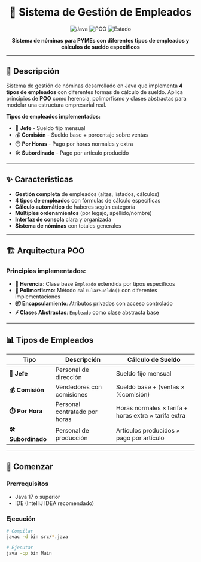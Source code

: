 <div align="center">

# 💼 Sistema de Gestión de Empleados

![Java](https://img.shields.io/badge/Java-17-red)
![POO](https://img.shields.io/badge/Paradigma-POO-blue)
![Estado](https://img.shields.io/badge/Estado-Terminado-success)

**Sistema de nóminas para PYMEs con diferentes tipos de empleados y cálculos de sueldo específicos**

</div>

---

## 📖 Descripción
Sistema de gestión de nóminas desarrollado en Java que implementa **4 tipos de empleados** con diferentes formas de cálculo de sueldo. Aplica principios de **POO** como herencia, polimorfismo y clases abstractas para modelar una estructura empresarial real.

**Tipos de empleados implementados:**
- 👔 **Jefe** - Sueldo fijo mensual
- 💰 **Comisión** - Sueldo base + porcentaje sobre ventas  
- ⏱️ **Por Horas** - Pago por horas normales y extra
- 🛠️ **Subordinado** - Pago por artículo producido

---

## ✨ Características

- **Gestión completa** de empleados (altas, listados, cálculos)
- **4 tipos de empleados** con fórmulas de cálculo específicas
- **Cálculo automático** de haberes según categoría
- **Múltiples ordenamientos** (por legajo, apellido/nombre)
- **Interfaz de consola** clara y organizada
- **Sistema de nóminas** con totales generales

---

## 🏗️ Arquitectura POO

### Principios implementados:
- **🔷 Herencia**: Clase base `Empleado` extendida por tipos específicos
- **🔄 Polimorfismo**: Método `calcularSueldo()` con diferentes implementaciones
- **📦 Encapsulamiento**: Atributos privados con acceso controlado
- **⚡ Clases Abstractas**: `Empleado` como clase abstracta base

---

## 📊 Tipos de Empleados

| Tipo | Descripción | Cálculo de Sueldo |
|------|-------------|-------------------|
| **👔 Jefe** | Personal de dirección | Sueldo fijo mensual |
| **💰 Comisión** | Vendedores con comisiones | Sueldo base + (ventas × %comisión) |
| **⏱️ Por Hora** | Personal contratado por horas | Horas normales × tarifa + horas extra × tarifa extra |
| **🛠️ Subordinado** | Personal de producción | Artículos producidos × pago por artículo |

---

## 🚀 Comenzar

### Prerrequisitos
- Java 17 o superior
- IDE (IntelliJ IDEA recomendado)

### Ejecución
```bash
# Compilar
javac -d bin src/*.java

# Ejecutar
java -cp bin Main
